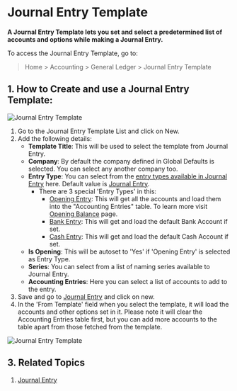 <!-- add-breadcrumbs -->
# Journal Entry Template

**A Journal Entry Template lets you set and select a predetermined list of accounts and options while making a Journal Entry.**

To access the Journal Entry Template, go to:

> Home > Accounting > General Ledger > Journal Entry Template

## 1. How to Create and use a Journal Entry Template:

<img class="screenshot" alt="Journal Entry Template" src="{{docs_base_url}}/assets/img/accounts/journal-entry-template-1.png">

  1. Go to the Journal Entry Template List and click on New.
  2. Add the following details:
      * **Template Title**: This will be used to select the template from Journal Entry.
      * **Company**: By default the company defined in Global Defaults is selected. You can select any another company too.
      * **Entry Type**: You can select from the [entry types available in Journal Entry](/user/manual/en/accounts/journal-entry#3-journal-entry-types) here. Default value is [Journal Entry](/user/manual/en/accounts/journal-entry#31-journal-entry).
        * There are 3 special 'Entry Types' in this:
          * [Opening Entry](/user/manual/en/accounts/journal-entry#311-opening-entry): This will get all the accounts and load them into the "Accounting Entries" table. To learn more visit [Opening Balance](/user/manual/en/accounts/opening-balance) page.
          * [Bank Entry](/user/manual/en/accounts/journal-entry#33-bank-entry): This will get and load the default Bank Account if set.
          * [Cash Entry](/user/manual/en/accounts/journal-entry#34-cash-entry): This will get and load the default Cash Account if set.
      * **Is Opening**: This will be autoset to 'Yes' if 'Opening Entry' is selected as Entry Type.
      * **Series**: You can select from a list of naming series available to Journal Entry.
      * **Accounting Entries**: Here you can select a list of accounts to add to the entry.
  3. Save and go to [Journal Entry](/user/manual/en/accounts/journal-entry#1-how-to-create-a-journal-entry) and click on new.
  4. In the 'From Template' field when you select the template, it will load the accounts and other options set in it. Please note it will clear the Accounting Entries table first, but you can add more accounts to the table apart from those fetched from the template.

<img class="screenshot" alt="Journal Entry Template" src="{{docs_base_url}}/assets/img/accounts/journal-entry-template-2.gif">

## 3. Related Topics
  1. [Journal Entry](/user/manual/en/accounts/journal-entry)
